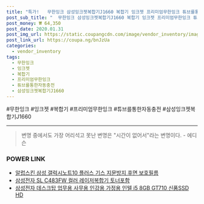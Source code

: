 ```yaml
--- 
title: "특가!   무한잉크 삼성잉크젯복합기J1660 복합기 잉크젯 프리미엄무한잉크 튜브를통한자동충전 화이..." 
post_sub_title: "  무한잉크 삼성잉크젯복합기J1660 복합기 잉크젯 프리미엄무한잉크 튜브를통한자동충전 화이트 프리미엄 블랙 삼성전자" 
post_money: ₩ 64,350 
post_date: 2020.01.31 
post_img_url: https://static.coupangcdn.com/image/vendor_inventory/images/2018/10/29/14/5/d41dd024-902c-4b5b-84c7-2ccabd4c9446.jpg 
post_link_url: https://coupa.ng/bnJzUa 
categories: 
  - vendor_inventory 
tags: 
  - 무한잉크 
  - 잉크젯 
  - 복합기 
  - 프리미엄무한잉크 
  - 튜브를통한자동충전 
  - 삼성잉크젯복합기J1660 
--- 
```

  #무한잉크 #잉크젯 #복합기 #프리미엄무한잉크 #튜브를통한자동충전 #삼성잉크젯복합기J1660 
<hr> 

> 변명 중에서도 가장 어리석고 못난 변명은 "시간이 없어서"라는 변명이다. - 에디슨 


### POWER LINK

* <a href="https://blog.naver.com/sakai111/221776632875" target="_blank">알럽스킨 삼성 갤럭시노트10 플러스 기스 지문방지 후면 보호필름</a>
* <a href="https://blog.naver.com/santokki14/221780274650" target="_blank">삼성전자 SL C483FW 컬러 레이저복합기 토너포함</a>
* <a href="https://blog.naver.com/fasyy4321/221782241419" target="_blank">삼성전자 데스크탑 업무용 사무용 인강용 가정용 인텔 i5 8GB GT710 신품SSD HD</a>

